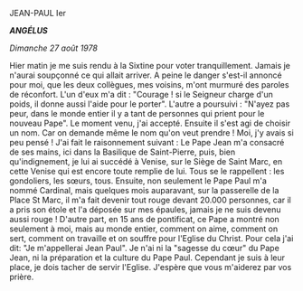 JEAN-PAUL Ier

***ANGÉLUS***

*Dimanche 27 août 1978*

Hier matin je me suis rendu à la Sixtine pour voter tranquillement. Jamais je n'aurai soupçonné ce qui allait arriver. A peine le danger s'est-il annoncé pour moi, que les deux collègues, mes voisins, m'ont murmuré des paroles de réconfort. L'un d'eux m'a dit : "Courage ! si le Seigneur charge d'un poids, il donne aussi l'aide pour le porter". L'autre a poursuivi : "N'ayez pas peur, dans le monde entier il y a tant de personnes qui prient pour le nouveau Pape". Le moment venu, j'ai accepté. Ensuite il s'est agi de choisir un nom. Car on demande même le nom qu'on veut prendre ! Moi, j'y avais si peu pensé ! J'ai fait le raisonnement suivant : Le Pape Jean m'a consacré de ses mains, ici dans la Basilique de Saint-Pierre, puis, bien qu'indignement, je lui ai succédé à Venise, sur le Siège de Saint Marc, en cette Venise qui est encore toute remplie de lui. Tous se le rappellent : les gondoliers, les sœurs, tous. Ensuite, non seulement le Pape Paul m'a nommé Cardinal, mais quelques mois auparavant, sur la passerelle de la Place St Marc, il m'a fait devenir tout rouge devant 20.000 personnes, car il a pris son étole et l'a déposée sur mes épaules, jamais je ne suis devenu aussi rouge ! D'autre part, en 15 ans de pontificat, ce Pape a montré non seulement à moi, mais au monde entier, comment on aime, comment on sert, comment on travaille et on souffre pour l'Eglise du Christ. Pour cela j'ai dit: "Je m'appellerai Jean Paul". Je n'ai ni la "sagesse du cœur" du Pape Jean, ni la préparation et la culture du Pape Paul. Cependant je suis à leur place, je dois tacher de servir l'Eglise. J'espère que vous m'aiderez par vos prière.